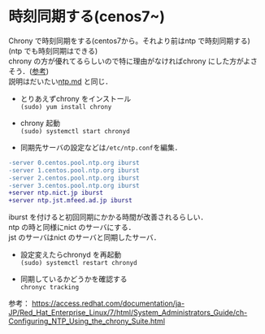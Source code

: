 # 時刻同期する(cenos7~)
Chrony で時刻同期をする(centos7から。それより前はntp で時刻同期する)  
(ntp でも時刻同期はできる)   
chrony の方が優れてるらしいので特に理由がなければchrony にした方がよさそう．([参考](https://access.redhat.com/documentation/ja-JP/Red_Hat_Enterprise_Linux/7/html/System_Administrators_Guide/ch-Configuring_NTP_Using_the_chrony_Suite.html#sect-differences_between_ntpd_and_chronyd))  
説明はだいたい[ntp.md](ntp.md) と同じ．
* とりあえずchrony をインストール  
`(sudo) yum install chrony`
* chrony 起動  
`(sudo) systemctl start chronyd`

* 同期先サーバの設定などは`/etc/ntp.conf`を編集．  
```diff
-server 0.centos.pool.ntp.org iburst
-server 1.centos.pool.ntp.org iburst
-server 2.centos.pool.ntp.org iburst
-server 3.centos.pool.ntp.org iburst
+server ntp.nict.jp iburst
+server ntp.jst.mfeed.ad.jp iburst
```
iburst を付けると初回同期にかかる時間が改善されるらしい．  
ntp の時と同様にnict のサーバにする．  
jst のサーバはnict のサーバと同期したサーバ．

* 設定変えたらchronyd を再起動  
`(sudo) systemctl restart chronyd`

* 同期しているかどうかを確認する  
`chronyc tracking`  

参考：
https://access.redhat.com/documentation/ja-JP/Red_Hat_Enterprise_Linux/7/html/System_Administrators_Guide/ch-Configuring_NTP_Using_the_chrony_Suite.html
